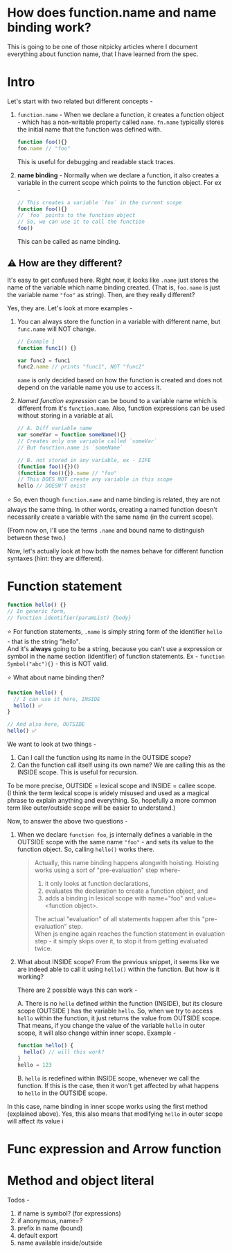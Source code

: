 # How does function.name and name binding work?

This is going to be one of those nitpicky articles where I document everything about function name, that I have learned from the spec.  

# Intro

Let's start with two related but different concepts -
1. `function.name` - When we declare a function, it creates a function object - which has a non-writable property called `name`. `fn.name` typically stores the initial name that the function was defined with.
	```javascript
	function foo(){}
	foo.name // "foo"
	```
   This is useful for debugging and readable stack traces.  
 
2. **name binding** - Normally when we declare a function, it also creates a variable in the current scope which points to the function object. For ex -
	```js
	// This creates a variable `foo` in the current scope
	function foo(){}
	// `foo` points to the function object
	// So, we can use it to call the function
	foo()
	```
	This can be called as name binding.
	
## ⚠️  **How are they different?** 
It's easy to get confused here. Right now, it looks like `.name` just stores the name of the variable which name binding created. (That is, `foo.name` is just the variable name `"foo"` as string). Then, are they really different?

Yes, they are. Let's look at more examples -

1. You can always store the function in a variable with different name, but `func.name` will NOT change. 
	```js
	// Example 1
	function func1() {}

	var func2 = func1
	func2.name // prints "func1", NOT "func2"
	```
	`name` is only decided based on how the function is created and does not depend on the variable name you use to access it.
	
2. *Named function expression* can be bound to a variable name which is different from it's `function.name`. Also, function expressions can be used without storing in a variable at all.
	```js
	// A. Diff variable name
	var someVar = function someName(){}
	// Creates only one variable called `someVar`
	// But function.name is `someName`
	
	// B. not stored in any variable, ex - IIFE
	(function foo(){})()
	(function foo(){}).name // "foo"
	// This DOES NOT create any variable in this scope
	hello // DOESN'T exist
	```

⭐️ So, even though `function.name` and name binding is related, they are not always the same thing. In other words, creating a named function doesn't necessarily create a variable with the same name (in the current scope).

(From now on, I'll use the terms `.name` and bound name to distinguish between these two.)

Now, let's actually look at how both the names behave for different function syntaxes (hint: they are different).


# Function statement

```js
function hello() {}
// In generic form,
// function identifier(paramList) {body} 
```

⭐️ For function statements, `.name` is simply string form of the identifier `hello` - that is the string "hello".  
And it's **always** going to be a string, because you can't use a expression or symbol in the name section (identifier) of function statements. Ex - `function Symbol("abc"){}` - this is NOT valid.

⭐️ What about name binding then? 
```js
function hello() {
  // I can use it here, INSIDE
  hello() ✅
}

// And also here, OUTSIDE
hello() ✅
```

We want to look at two things -
1. Can I call the function using its name in the OUTSIDE scope?  
2. Can the function call itself using its own name? We are calling this as the INSIDE scope. This is useful for recursion.

To be more precise, OUTSIDE = lexical scope and INSIDE = callee scope.  
(I think the term lexical scope is widely misused and used as a magical phrase to explain anything and everything. So, hopefully a more common term like outer/outside scope will be easier to understand.)

Now, to answer the above two questions -  
1. When we declare `function foo`, js internally defines a variable in the OUTSIDE scope with the same name `"foo"`  - and sets its value to the function object.  So, calling `hello()` works there.
    
    > Actually, this name binding happens alongwith hoisting. Hoisting works using a sort of "pre-evaluation" step where- 
    > 1.  it only looks at function declarations,
    > 2. evaluates the declaration to create a function object, and
    > 3. adds a binding in lexical scope with name="foo" and value=\<function object\>.
    >
    > The actual "evaluation" of all statements happen after this "pre-evaluation" step.  
    > When js engine again reaches the function statement in evaluation step - it simply skips over it, to stop it from getting evaluated twice.


2. What about INSIDE scope? From the previous snippet, it seems like we are indeed able to call it using `hello()` within the function. But how is it working?
    
    There are 2 possible ways this can work -
    
    A. There is no `hello` defined within the function (INSIDE), but its closure scope (OUTSIDE ) has the variable `hello`. So, when we try to access `hello` within the function, it just returns the value from OUTSIDE scope.  
    That means, if you change the value of the variable `hello` in outer scope, it will also change within inner scope. Example -
    ```js
    function hello() {
      hello() // will this work?
    }
    hello = 123
    ```
    B. `hello` is redefined within INSIDE scope, whenever we call the function. If this is the case, then it won't get affected by what happens to `hello` in the OUTSIDE scope.
 
In this case, name binding in inner scope works using the first method (explained above). Yes, this also means that modifying `hello` in outer scope will affect its value i





# Func expression and Arrow function

# Method and object literal

Todos -
1. if name is symbol? (for expressions)
2. if anonymous, name=?
3. prefix in name (bound)
4. default export
5. name available inside/outside
<!--stackedit_data:
eyJwcm9wZXJ0aWVzIjoiZXh0ZW5zaW9uczpcbiAgcHJlc2V0Oi
BnZm1cbiIsImhpc3RvcnkiOlstMjYxMzQ0ODUwLDg3NTU4MTI1
NCwtMjA5NDgwODIxNCwtMzk5NDY4MTM2LDE3MjAyNDY3MjEsMj
EyOTM4NTQ4OCw4MzM3ODk1MjMsMTEwODM3ODk4NSwtMTMyNjYy
ODExNCw5NTk4NDQyNzAsMTU0MDgyMjY1LC0xMjM5MTczMjkzLD
E2NTYxMjA1NDAsLTE5NTgwNDg3NjgsLTEwNzE1NTA1OTYsMTA5
OTU2NiwtMTI4MTgwNTIwMSwtMjAyODY3MjE4NiwyMDU2MzE3OT
EzLDIwNTY0NzIzNDddfQ==
-->